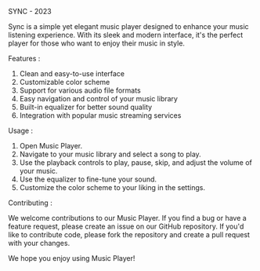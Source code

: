 SYNC - 2023

Sync is a simple yet elegant music player designed to enhance your music listening experience. With its sleek and modern interface, it's the perfect player for those who want to enjoy their music in style.

Features : 
1. Clean and easy-to-use interface
2. Customizable color scheme
3. Support for various audio file formats
4. Easy navigation and control of your music library
5. Built-in equalizer for better sound quality
6. Integration with popular music streaming services

Usage : 
1. Open Music Player.
2. Navigate to your music library and select a song to play.
3. Use the playback controls to play, pause, skip, and adjust the volume of your music.
4. Use the equalizer to fine-tune your sound.
5. Customize the color scheme to your liking in the settings.

Contributing :

We welcome contributions to our Music Player. If you find a bug or have a feature request, please create an issue on our GitHub repository. If you'd like to contribute code, please fork the repository and create a pull request with your changes.

We hope you enjoy using Music Player!